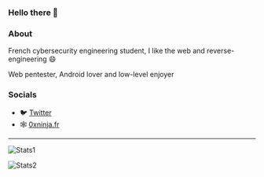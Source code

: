 ### Hello there 👋

### About

French cybersecurity engineering student, I like the web and reverse-engineering 😄

Web pentester, Android lover and low-level enjoyer

### Socials

* 🐦 [Twitter](https://twitter.com/0x_Ninja)
* 🕸️ [0xninja.fr](https://0xninja.fr)

---

![Stats1](https://github-readme-stats.vercel.app/api?username=OxNinja&count_private=true&show_icons=true&theme=vue-dark)

![Stats2](https://github-readme-stats.vercel.app/api/top-langs/?username=OxNinja&layout=compact&count_private=true&show_icons=true&theme=vue-dark)
